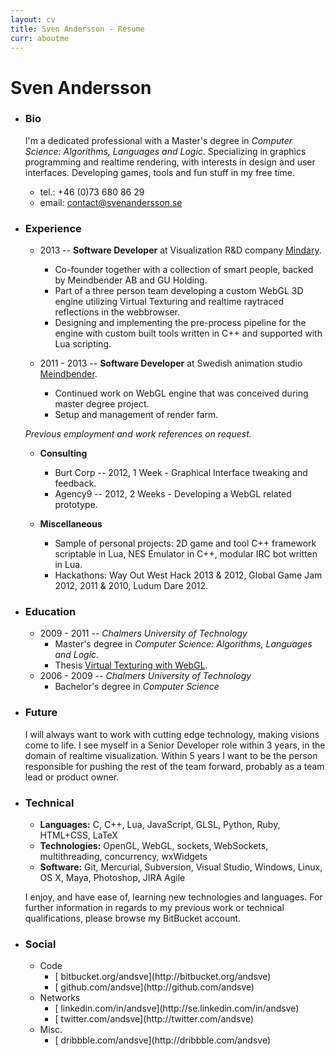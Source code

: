 ```yaml
---
layout: cv
title: Sven Andersson - Resume
curr: aboutme
---
```

Sven Andersson
==============
* ### Bio ###

	I'm a dedicated professional with a Master's degree in _Computer Science: Algorithms, Languages and Logic_. Specializing in graphics programming and realtime rendering, with interests in design and user interfaces. Developing games, tools and fun stuff in my free time.

	* tel.: +46 (0)73 680 86 29
	* email: contact@svenandersson.se

* ### Experience ###
	*  2013 -- **Software Developer** at Visualization R&D company [Mindary](http://www.mindary.se/).
		
		* Co-founder together with a collection of smart people, backed by Meindbender AB and GU Holding.
		* Part of a three person team developing a custom WebGL 3D engine utilizing Virtual Texturing and realtime raytraced reflections in the webbrowser.
		* Designing and implementing the pre-process pipeline for the engine with custom built tools written in C++ and supported with Lua scripting.

	*  2011 - 2013 -- **Software Developer** at Swedish animation studio [Meindbender](http://www.meindbender.com/).

		* Continued work on WebGL engine that was conceived during master degree project.
		* Setup and management of render farm.

	*Previous employment and work references on request.*

	* **Consulting**
		* Burt Corp -- 2012, 1 Week - Graphical Interface tweaking and feedback.
		* Agency9 -- 2012, 2 Weeks - Developing a WebGL related prototype.

	* **Miscellaneous**
		* Sample of personal projects: 2D game and tool C++ framework scriptable in Lua, NES Emulator in C++, modular IRC bot written in Lua.
		* Hackathons: Way Out West Hack 2013 & 2012, Global Game Jam 2012, 2011 & 2010, Ludum Dare 2012.


* ### Education ###
	
	*  2009 - 2011 -- _Chalmers University of Technology_
		* Master's degree in _Computer Science: Algorithms, Languages and Logic_.
		* Thesis [Virtual Texturing with WebGL](http://publications.lib.chalmers.se/records/fulltext/155126.pdf‎).
	*  2006 - 2009 -- _Chalmers University of Technology_
		* Bachelor's degree in _Computer Science_

* ### Future ###
	
	I will always want to work with cutting edge technology, making visions come to life. I see myself in a Senior Developer role within 3 years, in the domain of realtime visualization. Within 5 years I want to be the person responsible for pushing the rest of the team forward, probably as a team lead or product owner.

* ### Technical ###
	* **Languages:** C, C++, Lua, JavaScript, GLSL, Python, Ruby, HTML+CSS, LaTeX
	* **Technologies:** OpenGL, WebGL, sockets, WebSockets, multithreading, concurrency, wxWidgets
	* **Software:** Git, Mercurial, Subversion, Visual Studio, Windows, Linux, OS X, Maya, Photoshop, JIRA Agile

	I enjoy, and have ease of, learning new technologies and languages. For further information in regards to my previous work or technical qualifications, please browse my BitBucket account.

* ### Social ###
	<ul id="social">
	<li id="lefty"> Code
	<ul>
	<li> [<i class="icon-bitbucket"> </i>bitbucket.org/andsve](http://bitbucket.org/andsve)</li>
	<li> [<i class="icon-github"> </i>github.com/andsve](http://github.com/andsve)</li>
	</ul>
	</li>
	<li id="middly"> Networks
	<ul>
	<li> [<i class="icon-linkedin-sign"> </i>linkedin.com/in/andsve](http://se.linkedin.com/in/andsve)</li>
	<li> [<i class="icon-twitter-sign"> </i>twitter.com/andsve](http://twitter.com/andsve)</li>
	</ul>
	</li>
	<li id="righty"> Misc.
	<ul>
	<li> [<i class="icon-dribble"> </i>dribbble.com/andsve](http://dribbble.com/andsve)</li>
	<!--<li> [<i class="icon-skype"> </i>instagram.com/andsve](andsve)</li>-->
	</ul>
	</li>
	</ul>

